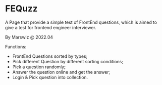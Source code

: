 # FEQuzz

A Page that provide a simple test of FrontEnd questions, which is aimed to give a test for frontend engineer interviewer.

By Marswiz @ 2022.04

Functions:

- FrontEnd Questions sorted by types;
- Pick different Question by different sorting conditions;
- Pick a question randomly;
- Answer the question online and get the answer;
- Login & Pick question into collection. 